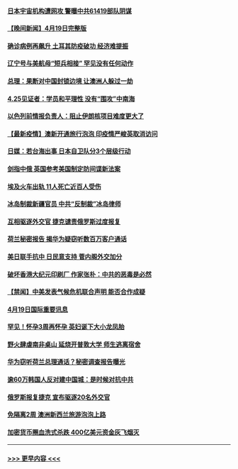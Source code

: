 #### [日本宇宙机构遭网攻 警曝中共61419部队阴谋](../pages/prog202/a103099979.md?t=04201501) 
#### [【晚间新闻】4月19日完整版](../pages/prog202/a103099953.md?t=04201501) 
#### [确诊病例再飙升 土耳其防疫破功 经济难提振](../pages/prog202/a103099904.md?t=04201501) 
#### [辽宁号与美航母“短兵相接” 罕见没有任何动作](../pages/prog202/a103099914.md?t=04201501) 
#### [总理：果断对中国封锁边境 让澳洲人躲过一劫](../pages/prog202/a103099890.md?t=04201501) 
#### [4.25见证者：学员和平理性 没有“围攻”中南海](../pages/prog202/a103099694.md?t=04201501) 
#### [以色列前情报负责人：阻止伊朗核项目难度更大了](../pages/prog202/a103099488.md?t=04201501) 
#### [【最新疫情】澳新开通旅行泡泡 印疫情严峻英取消访问](../pages/prog202/a103099567.md?t=04201501) 
#### [日媒：若台海出事 日本自卫队分3个层级行动](../pages/prog202/a103099741.md?t=04201501) 
#### [剑指中俄 英国参考美国制定防间谍新法案](../pages/prog202/a103099690.md?t=04201501) 
#### [埃及火车出轨 11人死亡近百人受伤](../pages/prog202/a103099704.md?t=04201501) 
#### [冰岛制裁新疆官员 中共“反制裁”冰岛律师](../pages/prog202/a103099671.md?t=04201501) 
#### [互相驱逐外交官 捷克谴责俄罗斯过度报复](../pages/prog202/a103099599.md?t=04201501) 
#### [荷兰秘密报告 揭华为疑窃听数百万客户通话](../pages/prog202/a103099581.md?t=04201501) 
#### [美日联手抗中 日民意支持 菅内阁外交加分](../pages/prog202/a103099572.md?t=04201501) 
#### [破坏香港大纪元印刷厂 作家张朴：中共的恶毒是必然](../pages/prog202/a103099553.md?t=04201501) 
#### [【禁闻】中美发表气候危机联合声明 能否合作成疑](../pages/prog202/a103099520.md?t=04201501) 
#### [4月19日国际重要讯息](../pages/prog202/a103099333.md?t=04201501) 
#### [罕见！怀孕3周再怀孕 英妇诞下大小龙凤胎](../pages/prog202/a103099265.md?t=04201501) 
#### [野火肆虐南非桌山 延烧开普敦大学 师生逃离宿舍](../pages/prog202/a103099264.md?t=04201501) 
#### [华为窃听荷兰总理通话？秘密调查报告曝光](../pages/prog202/a103099249.md?t=04201501) 
#### [逾60万韩国人反对建中国城：是时候对抗中共](../pages/prog202/a103099242.md?t=04201501) 
#### [俄罗斯报复捷克 宣布驱逐20名外交官](../pages/prog202/a103099206.md?t=04201501) 
#### [免隔离2周 澳洲新西兰旅游泡泡上路](../pages/prog202/a103099180.md?t=04201501) 
#### [加密货币圈血洗式杀跌 400亿美元资金灰飞烟灭](../pages/prog202/a103099103.md?t=04201501) 

----
#### [ >>> 更早内容 <<< ](../indexes/prog202-earlier.md)
